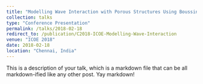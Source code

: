```yaml
---
title: "Modelling Wave Interaction with Porous Structures Using Boussinesq Equations"
collection: talks
type: "Conference Presentation"
permalink: /talks/2018-02-18
redirect_to: /publication/C2018-ICOE-Modelling-Wave-Interaction
venue: "ICOE 2018"
date: 2018-02-18
location: "Chennai, India"
---
```


This is a description of your talk, which is a markdown file that can be all markdown-ified like any other post. Yay markdown!
